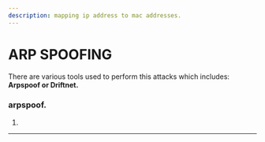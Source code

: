 ```yaml
---
description: mapping ip address to mac addresses.
---
```


# ARP SPOOFING

There are various tools used to perform this attacks which includes: **Arpspoof or Driftnet.**

### arpspoof.

1.

****









